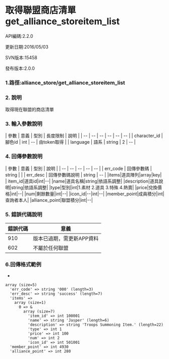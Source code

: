 # 取得聯盟商店清單 get_alliance_storeitem_list

API編碼:2.2.0

> 


更新日期:2016/05/03

> 

SVN版本:15458

> 

發布版本:2.0.0
### 1.路徑:alliance_store/get_alliance_storeitem_list

### 2. 說明

取得現在聯盟的商店清單


### 3. 輸入參數說明


| 參數 | 意義 | 型別 | 長度限制 | 說明 |
| -- | -- | -- | -- | -- | -- |
| character_id | 腳色id | int | -- | 由token取得 |
| language | 語系 | string | 2 | -- |

### 4. 回傳參數說明
| 參數 | 意義 | 型別 | 說明 |
| -- | -- | -- | -- | -- |
| err_code | 回傳參數碼 | string |  |
| err_desc | 回傳參數碼說明 | string | -- |
|items|道具陣列|array|key|
| item_id|道具id|int|--|
|name|道具名稱|string|依語系調整|
|description|道具說明|string|依語系調整|
|type|型別|int|1.素材 2.道具 3.特殊 4.熱賣|
|price|兌換價格|int|--|
|num|剩餘數量|int|--|
|icon_id|--|int|--|
|member_point|成員積分|int|查詢者本人|
|alliance_point|聯盟積分|int|--|

### 5. 錯誤代碼說明
|錯誤代碼|意義|
|--|--|
|910|版本已過期，需更新APP資料|
|602|不屬於任何聯盟|


### 6.回傳格式範例

*

```
array (size=5)
  'err_code' => string '000' (length=3)
  'err_desc' => string 'success' (length=7)
  'items' => 
    array (size=1)
      0 => &
        array (size=7)
          'item_id' => int 100001
          'name' => string 'Jasper' (length=6)
          'description' => string 'Troops Summoning Item.' (length=22)
          'type' => int 1
          'price' => int 100
          'num' => int 2
          'icon_id' => int 501001
  'member_point' => int 4930
  'alliance_point' => int 280

```
